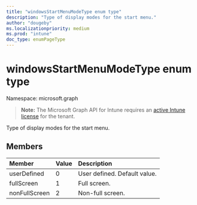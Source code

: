 ```yaml
---
title: "windowsStartMenuModeType enum type"
description: "Type of display modes for the start menu."
author: "dougeby"
ms.localizationpriority: medium
ms.prod: "intune"
doc_type: enumPageType
---
```


# windowsStartMenuModeType enum type

Namespace: microsoft.graph

> **Note:** The Microsoft Graph API for Intune requires an [active Intune license](https://go.microsoft.com/fwlink/?linkid=839381) for the tenant.

Type of display modes for the start menu.

## Members
|Member|Value|Description|
|:---|:---|:---|
|userDefined|0|User defined. Default value.|
|fullScreen|1|Full screen.|
|nonFullScreen|2|Non-full screen.|




